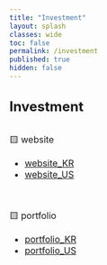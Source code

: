 ```yaml
---
title: "Investment"
layout: splash
classes: wide
toc: false
permalink: /investment
published: true
hidden: false
---
```


<head>
  <base target="_self">
</head>

<br>
<font size="5"> 
  <div style="font-weight:bold;">
    Investment
  </div>
</font>

<br>

<font size="3">
<div markdown="1">

🟨 website

- [website_KR](/investment/website_KR)
- [website_US](/investment/website_US)
  
<br>

🟨 portfolio

- [portfolio_KR](/investment/portfolio_KR)
- [portfolio_US](/investment/portfolio_US)
  
<br>

</div>
</font>
